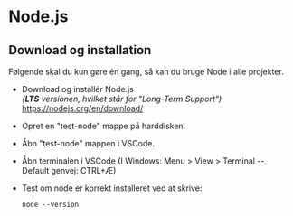 # **Node.js**

## **Download og installation**

Følgende skal du kun gøre én gang, så kan du bruge Node i alle projekter.

* Download og installér Node.js <br>*(**LTS** versionen, hvilket står for "Long-Term Support")*<br>
	https://nodejs.org/en/download/

* Opret en "test-node" mappe på harddisken.

* Åbn "test-node" mappen i VSCode.

* Åbn terminalen i VSCode (I Windows: Menu > View > Terminal -- Default genvej: CTRL+Æ)

* Test om node er korrekt installeret ved at skrive:

	`node --version`

